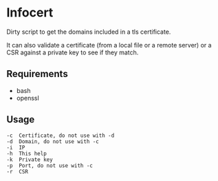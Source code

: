 # Infocert
Dirty script to get the domains included in a tls certificate.

It can also validate a certificate (from a local file or a remote server) or a CSR against a private key to see if they match.

## Requirements
* bash
* openssl

## Usage
    -c	Certificate, do not use with -d
    -d	Domain, do not use with -c
    -i	IP
    -h	This help
    -k	Private key
    -p	Port, do not use with -c
    -r	CSR
